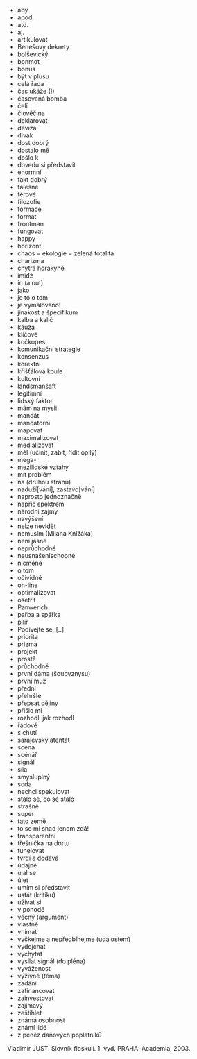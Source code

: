 * aby
* apod.
* atd.
* aj.
* artikulovat
* Benešovy dekrety
* bolševický
* bonmot
* bonus
* být v plusu
* celá řada
* čas ukáže (!)
* časovaná bomba
* čelí
* člověčina
* deklarovat
* deviza
* divák
* dost dobrý
* dostalo mě
* došlo k
* dovedu si představit
* enormní
* fakt dobrý
* falešné
* férové
* filozofie
* formace
* formát
* frontman
* fungovat
* happy
* horizont
* chaos = ekologie = zelená totalita
* charizma
* chytrá horákyně
* imidž
* in (a out)
* jako
* je to o tom
* je vymalováno!
* jinakost a špecifikum
* kalba a kalič
* kauza
* klíčové
* kočkopes
* komunikační strategie
* konsenzus
* korektní
* křišťálová koule
* kultovní
* landsmanšaft
* legitimní
* lidský faktor
* mám na mysli
* mandát
* mandatorní
* mapovat
* maximalizovat
* medializovat
* měl (učinit, zabít, řídit opilý)
* mega-
* mezilidské vztahy
* mít problém
* na (druhou stranu)
* naduží[vání], zastavo[vání]
* naprosto jednoznačně
* napříč spektrem
* národní zájmy
* navýšení
* nelze nevidět
* nemusím (Milana Knížáka)
* není jasné
* neprůchodné
* neusnášeníschopné
* nicméně
* o tom
* očividně
* on-line
* optimalizovat
* ošetřit
* Panwerich
* pařba a spářka
* pilíř
* Podívejte se, [..]
* priorita
* prizma
* projekt
* prostě
* průchodné
* první dáma (šoubyznysu)
* první muž
* přední
* přehršle
* přepsat dějiny
* přišlo mi
* rozhodl, jak rozhodl
* řádově
* s chutí
* sarajevský atentát
* scéna
* scénář
* signál
* síla
* smysluplný
* soda
* nechci spekulovat
* stalo se, co se stalo
* strašně
* super
* tato země
* to se mi snad jenom zdá!
* transparentní
* třešnička na dortu
* tunelovat
* tvrdí a dodává
* údajně
* ujal se
* úlet
* umím si představit
* ustát (kritiku)
* užívat si
* v pohodě
* věcný (argument)
* vlastně
* vnímat
* vyčkejme a nepředbíhejme (událostem)
* vydejchat
* vychytat
* vysílat signál (do pléna)
* vyváženost
* výživné (téma)
* zadání
* zafinancovat
* zainvestovat
* zajímavý
* zeštíhlet
* známá osobnost
* známí lidé
* z peněz daňových poplatníků

Vladimír JUST. Slovník floskulí. 1. vyd. PRAHA: Academia, 2003.
